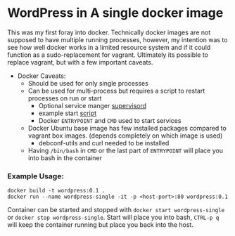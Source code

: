 # WordPress in A single docker image
This was my first foray into docker. Technically docker images are not supposed to have multiple running processes, however, my intention was to see how well docker works in a limited resource system and if it could function as a sudo-replacement for vagrant. Ultimately its possible to replace vagrant, but with a few important caveats. 

+ Docker Caveats:
	+ Should be used for only single processes 
	+ Can be used for multi-process but requires a script to restart processes on run or start
		+ Optional service manger [supervisord](http://supervisord.org/)
		+ example start [script](https://github.com/yevgenybulochnik/docker-playground/blob/master/wordpress-single/config/start.sh)
		+ Docker `ENTRYPOINT` and `CMD` used to start services
	+ Docker Ubuntu base image has few installed packages compared to vagrant box images. (depends completely on which image is used)
		+ debconf-utils and curl needed to be installed
	+ Having `/bin/bash` in `CMD` or the last part of `ENTRYPOINT` will place you into bash in the container
  
### Example Usage:
```
docker build -t wordpress:0.1 .
docker run --name wordpress-single -it -p <host-port>:80 wordpress:0.1
```
Container can be started and stopped with `docker start wordpress-single` or `docker stop wordpress-single`. Start will place you into bash, `CTRL-p q` will keep the container running but place you back into the host. 
